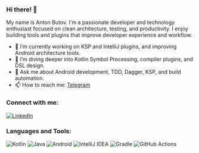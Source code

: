 ### Hi there! 👋

My name is Anton Butov. I'm a passionate developer and technology enthusiast focused on clean architecture, testing, and productivity. I enjoy building tools and plugins that improve developer experience and workflow.

- 🔭 I’m currently working on KSP and IntelliJ plugins, and improving Android architecture tools.
- 🌱 I’m diving deeper into Kotlin Symbol Processing, compiler plugins, and DSL design.
- 💬 Ask me about Android development, TDD, Dagger, KSP, and build automation.
- 📫 How to reach me: [Telegram](https://t.me/antonbutov)

### Connect with me:

[![LinkedIn](https://img.shields.io/badge/LinkedIn-Anton%20Butov-blue?style=flat-square&logo=linkedin)](https://www.linkedin.com/in/antonbutov/)

### Languages and Tools:

![Kotlin](https://img.shields.io/badge/Kotlin-7F52FF?style=flat-square&logo=kotlin&logoColor=white)
![Java](https://img.shields.io/badge/Java-ED8B00?style=flat-square&logo=java&logoColor=white)
![Android](https://img.shields.io/badge/Android-3DDC84?style=flat-square&logo=android&logoColor=white)
![IntelliJ IDEA](https://img.shields.io/badge/IntelliJ%20IDEA-000000?style=flat-square&logo=intellij-idea&logoColor=white)
![Gradle](https://img.shields.io/badge/Gradle-02303A?style=flat-square&logo=gradle&logoColor=white)
![GitHub Actions](https://img.shields.io/badge/GitHub%20Actions-2088FF?style=flat-square&logo=github-actions&logoColor=white)

